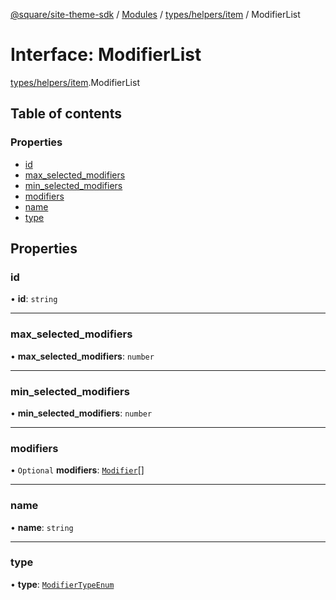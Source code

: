 [@square/site-theme-sdk](../GettingStarted.md) / [Modules](../modules.md) / [types/helpers/item](../modules/types_helpers_item.md) / ModifierList

# Interface: ModifierList

[types/helpers/item](../modules/types_helpers_item.md).ModifierList

## Table of contents

### Properties

- [id](types_helpers_item.ModifierList.md#id)
- [max\_selected\_modifiers](types_helpers_item.ModifierList.md#max_selected_modifiers)
- [min\_selected\_modifiers](types_helpers_item.ModifierList.md#min_selected_modifiers)
- [modifiers](types_helpers_item.ModifierList.md#modifiers)
- [name](types_helpers_item.ModifierList.md#name)
- [type](types_helpers_item.ModifierList.md#type)

## Properties

### id

• **id**: `string`

___

### max\_selected\_modifiers

• **max\_selected\_modifiers**: `number`

___

### min\_selected\_modifiers

• **min\_selected\_modifiers**: `number`

___

### modifiers

• `Optional` **modifiers**: [`Modifier`](types_helpers_item.Modifier.md)[]

___

### name

• **name**: `string`

___

### type

• **type**: [`ModifierTypeEnum`](../modules/types_api_cart.md#modifiertypeenum)
